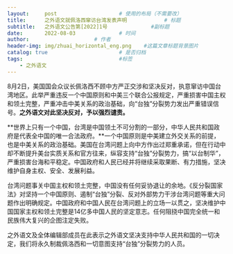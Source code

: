 ```yaml
---
layout:     post   				    # 使用的布局（不需要改）
title:      之外语文就佩洛西窜访台湾发表声明			# 标题
subtitle:   之外语文公告第[2022]1号              #副标题
date:       2022-08-03 				# 时间
author:     				# 作者
header-img: img/zhuai_horizontal_eng.png 	#这篇文章标题背景图片
catalog: true 						# 是否归档
tags:								#标签
    - 之外语文
---
```


8月2日，美国国会众议长佩洛西不顾中方严正交涉和坚决反对，执意窜访中国台湾地区。此举严重违反一个中国原则和中美三个联合公报规定，严重损害中国主权和领土完整，严重冲击中美关系的政治基础，向“台独”分裂势力发出严重错误信号。**之外语文对此坚决反对，予以强烈谴责。**

**世界上只有一个中国，台湾是中国领土不可分割的一部分，中华人民共和国政府是代表全中国的唯一合法政府。**一个中国原则是中美建立外交关系的前提，也是中美关系的政治基础。美国在台湾问题上向中方作出过郑重承诺，但在行动中却不断提升美台实质关系和官方往来，纵容支持“台独”分裂势力，搞“以台制华”，严重损害台海和平稳定。中国政府和人民已经并将继续采取果断、有力措施，坚决维护自身主权、安全、发展利益。

台湾问题事关中国主权和领土完整，中国没有任何妥协退让的余地。《反分裂国家法》对坚持一个中国原则、遏制“台独”分裂、反对外部势力干涉台湾问题等重大问题作出明确规定。中国政府和中国人民在台湾问题上的立场一以贯之，坚决维护中国国家主权和领土完整是14亿多中国人民的坚定意志。任何阻挠中国完全统一和民族伟大复兴的企图注定失败。

之外语文及全体编辑部成员在此表示之外语文坚决支持中华人民共和国的一切决定，我们将永久制裁佩洛西和一切意图支持“台独”分裂势力的人员。